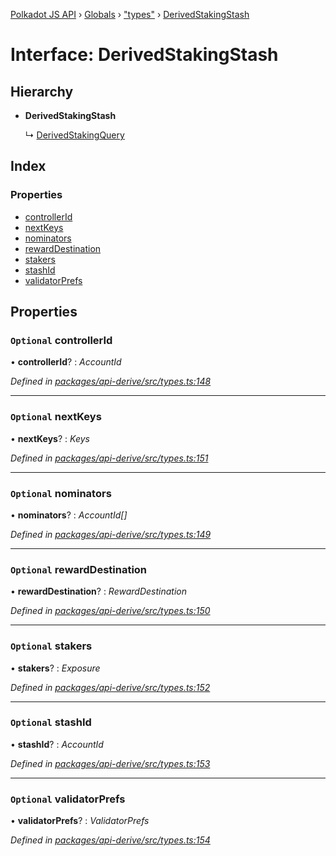 [Polkadot JS API](../README.md) › [Globals](../globals.md) › ["types"](../modules/_types_.md) › [DerivedStakingStash](_types_.derivedstakingstash.md)

# Interface: DerivedStakingStash

## Hierarchy

* **DerivedStakingStash**

  ↳ [DerivedStakingQuery](_types_.derivedstakingquery.md)

## Index

### Properties

* [controllerId](_types_.derivedstakingstash.md#optional-controllerid)
* [nextKeys](_types_.derivedstakingstash.md#optional-nextkeys)
* [nominators](_types_.derivedstakingstash.md#optional-nominators)
* [rewardDestination](_types_.derivedstakingstash.md#optional-rewarddestination)
* [stakers](_types_.derivedstakingstash.md#optional-stakers)
* [stashId](_types_.derivedstakingstash.md#optional-stashid)
* [validatorPrefs](_types_.derivedstakingstash.md#optional-validatorprefs)

## Properties

### `Optional` controllerId

• **controllerId**? : *AccountId*

*Defined in [packages/api-derive/src/types.ts:148](https://github.com/polkadot-js/api/blob/3a7059459/packages/api-derive/src/types.ts#L148)*

___

### `Optional` nextKeys

• **nextKeys**? : *Keys*

*Defined in [packages/api-derive/src/types.ts:151](https://github.com/polkadot-js/api/blob/3a7059459/packages/api-derive/src/types.ts#L151)*

___

### `Optional` nominators

• **nominators**? : *AccountId[]*

*Defined in [packages/api-derive/src/types.ts:149](https://github.com/polkadot-js/api/blob/3a7059459/packages/api-derive/src/types.ts#L149)*

___

### `Optional` rewardDestination

• **rewardDestination**? : *RewardDestination*

*Defined in [packages/api-derive/src/types.ts:150](https://github.com/polkadot-js/api/blob/3a7059459/packages/api-derive/src/types.ts#L150)*

___

### `Optional` stakers

• **stakers**? : *Exposure*

*Defined in [packages/api-derive/src/types.ts:152](https://github.com/polkadot-js/api/blob/3a7059459/packages/api-derive/src/types.ts#L152)*

___

### `Optional` stashId

• **stashId**? : *AccountId*

*Defined in [packages/api-derive/src/types.ts:153](https://github.com/polkadot-js/api/blob/3a7059459/packages/api-derive/src/types.ts#L153)*

___

### `Optional` validatorPrefs

• **validatorPrefs**? : *ValidatorPrefs*

*Defined in [packages/api-derive/src/types.ts:154](https://github.com/polkadot-js/api/blob/3a7059459/packages/api-derive/src/types.ts#L154)*
